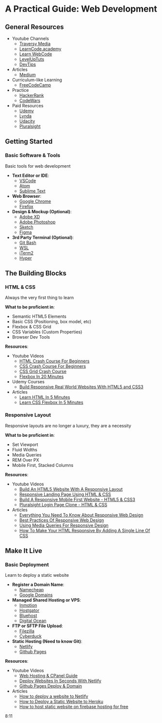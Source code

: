 # A Practical Guide: Web Development

## General Resources
- Youtube Channels
  - [Traversy Media](https://www.youtube.com/user/TechGuyWeb)
  - [LearnCode.academy](https://www.youtube.com/user/learncodeacademy/featured)
  - [Learn WebCode](https://www.youtube.com/user/LearnWebCode/videos)
  - [LevelUpTuts](https://www.youtube.com/user/LevelUpTuts/)
  - [DevTips](https://www.youtube.com/user/DevTipsForDesigners)
- Articles
  - [Medium](https://medium.com/)
- Curriculum-like Learning
  - [FreeCodeCamp](https://www.freecodecamp.org/)
- Practice
  - [HackerRank](https://www.hackerrank.com/)
  - [CodeWars](https://www.codewars.com/)
- Paid Resources
  - [Udemy](https://www.udemy.com/)
  - [Lynda](https://www.lynda.com/)
  - [Udacity](https://www.udacity.com/)
  - [Pluralsight](https://www.pluralsight.com/)

## Getting Started

### Basic Software & Tools
  Basic tools for web development

- **Text Editor or IDE**: 
  - [VSCode](https://code.visualstudio.com/)
  - [Atom](https://atom.io/)
  - [Sublime Text](https://www.sublimetext.com/)
- **Web Browser**:
  - [Google Chrome](https://www.google.com/chrome/)
  - [Firefox](https://www.mozilla.org/en-US/firefox/new/)
- **Design & Mockup (Optional)**:
  - [Adobe XD](https://www.adobe.com/products/xd.html)
  - [Adobe Photoshop](https://www.adobe.com/products/photoshop.html)
  - [Sketch](https://www.sketchapp.com/)
  - [Figma](https://www.figma.com/)
- **3rd Party Terminal (Optional)**:
  - [Git Bash](https://git-scm.com/downloads)
  - [WSL](https://docs.microsoft.com/en-us/windows/wsl/about)
  - [iTerm2](https://www.iterm2.com/)
  - [Hyper](https://hyper.is/)

## The Building Blocks

### HTML & CSS
Always the very first thing to learn

**What to be proficient in**:
- Semantic HTML5 Elements
- Basic CSS (Positioning, box model, etc)
- Flexbox & CSS Grid
- CSS Variables (Custom Properties)
- Browser Dev Tools

**Resources**:
- Youtube Videos
  - [HTML Crash Course For Beginners](https://www.youtube.com/watch?v=UB1O30fR-EE)
  - [CSS Crash Course For Beginners](https://www.youtube.com/watch?v=yfoY53QXEnI)
  - [CSS Grid Crash Course](https://www.youtube.com/watch?v=jV8B24rSN5o)
  - [Flexbox In 20 Minutes](https://www.youtube.com/watch?v=JJSoEo8JSnc)
- Udemy Courses
  - [Build Responsive Real World Websites With HTML5 and CSS3](https://www.udemy.com/design-and-develop-a-killer-website-with-html5-and-css3/)
- Articles
  - [Learn HTML In 5 Minutes](https://medium.freecodecamp.org/learn-html-in-5-minutes-ccd378d2ab72)
  - [Learn CSS Flexbox In 5 Minutes](https://medium.freecodecamp.org/learn-css-flexbox-in-5-minutes-b941f0affc34)

### Responsive Layout
Responsive layouts are no longer a luxury, they are a necessity

**What to be proficient in**:
- Set Viewport
- Fluid Widths
- Media Queries
- REM Over PX
- Mobile First, Stacked Columns

**Resources**:
- Youtube Videos
  - [Build An HTML5 Website With A Responsive Layout](https://www.youtube.com/watch?v=Wm6CUkswsNw)
  - [Responsive Landing Page Using HTML & CSS](https://www.youtube.com/watch?v=GJXXf3_dcng)
  - [Build A Responsive Mobile First Website - HTML5 & CSS3](https://www.youtube.com/watch?v=XsEnj-1hG2o)
  - [Pluralsight Login Page Clone - HTML & CSS](https://www.youtube.com/watch?v=wIx1O5Y5EB4)
- Articles
  - [Everything You Need To Know About Responsive Web Design](https://medium.com/swlh/everything-you-need-to-know-about-responsive-web-design-54c2059a7e99)
  - [Best Practices Of Responsive Web Design](https://medium.com/level-up-web/best-practices-of-responsive-web-design-6da8578f65c4)
  - [Using Media Queries For Responsive Design](https://www.smashingmagazine.com/2018/02/media-queries-responsive-design-2018/)
  - [How To Make Your HTML Responsive By Adding A Single Line Of CSS](https://medium.freecodecamp.org/how-to-make-your-html-responsive-by-adding-a-single-line-of-css-2a62de81e431)

## Make It Live

### Basic Deployment
Learn to deploy a static website

- **Register a Domain Name**:
  - [Namecheap](https://www.namecheap.com/)
  - [Google Domains](https://domains.google/#/)
- **Managed Shared Hosting or VPS**:
  - [Inmotion](https://www.inmotionhosting.com/)
  - [Hostgator](https://www.hostgator.com/)
  - [Bluehost](https://www.bluehost.com/)
  - [Digital Ocean](https://www.digitalocean.com/)
- **FTP or SFTP File Upload**:
  - [Filezilla](https://filezilla-project.org/)
  - [Cyberduck](https://cyberduck.io/)
- **Static Hosting (Need to know Git)**:
  - [Netlify](https://www.netlify.com/)
  - [Github Pages](https://pages.github.com/)

**Resources**:
- Youtube Videos
  - [Web Hosting & CPanel Guide](https://www.youtube.com/watch?v=UN7S4zd8h-k)
  - [Deploy Websites In Seconds With Netlify](https://www.youtube.com/watch?v=bjVUqvcCnxM)
  - [Github Pages Deploy & Domain](https://www.youtube.com/watch?v=SKXkC4SqtRk)
- Articles
  - [How to deploy a website to Netlify](https://medium.com/the-codelog/how-to-deploy-a-website-to-netlify-35274f478144)
  - [How to Deploy a Static Website to Heroku](https://medium.com/@adityaniloi/how-to-deploy-a-static-website-to-heroku-49d55e07cb94)
  - [How to host static website on firebase hosting for free](https://medium.com/@aleemuddin13/how-to-host-static-website-on-firebase-hosting-for-free-9de8917bebf2)

8:11
